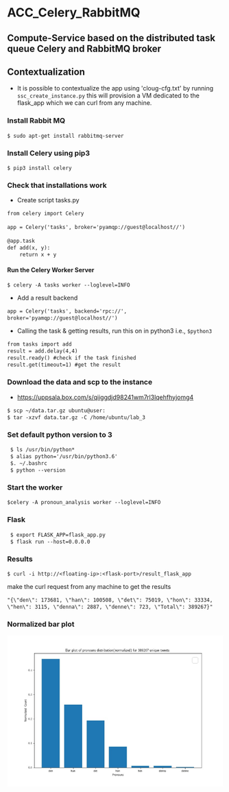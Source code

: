 # ACC_Celery_RabbitMQ
## Compute-Service based on the distributed task queue Celery and RabbitMQ broker

## Contextualization 
* It is possible to contextualize the app using 'cloug-cfg.txt' by running `ssc_create_instance.py` this will provision a VM dedicated to the flask_app which we can curl from any machine.

### Install Rabbit MQ
```
$ sudo apt-get install rabbitmq-server 
```

### Install Celery using pip3
```
$ pip3 install celery
```
### Check that installations work

* Create script tasks.py

```
from celery import Celery

app = Celery('tasks', broker='pyamqp://guest@localhost//')

@app.task
def add(x, y):
    return x + y
```
#### Run the Celery Worker Server
```
$ celery -A tasks worker --loglevel=INFO
```
* Add a result backend
```
app = Celery('tasks', backend='rpc://', broker='pyamqp://guest@localhost//')
```
* Calling the task & getting results, run this on in python3 i.e., ```$python3``` 
 ```
 from tasks import add
 result = add.delay(4,4) 
 result.ready() #check if the task finished
 result.get(timeout=1) #get the result
```

### Download the data and scp to the instance

* https://uppsala.box.com/s/qiiggdjd98241wm7rl3lqehfhyjomg4
``` 
$ scp ~/data.tar.gz ubuntu@user:
$ tar -xzvf data.tar.gz -C /home/ubuntu/lab_3
```

### Set default python version to 3
``` 
 $ ls /usr/bin/python* 
 $ alias python='/usr/bin/python3.6' 
 $. ~/.bashrc 
 $ python --version
```
### Start the worker 
```
$celery -A pronoun_analysis worker --loglevel=INFO
```
### Flask 
```
 $ export FLASK_APP=flask_app.py
 $ flask run --host=0.0.0.0
```
### Results
```
$ curl -i http://<floating-ip>:<flask-port>/result_flask_app
```
make the curl request from any machine to get the results

```
"{\"den\": 173681, \"han\": 100508, \"det\": 75019, \"hon\": 33334, \"hen\": 3115, \"denna\": 2887, \"denne\": 723, \"Total\": 389267}"
```
### Normalized bar plot

![Pronoun Analysis Bar Chart ](bar_plot.jpg)


